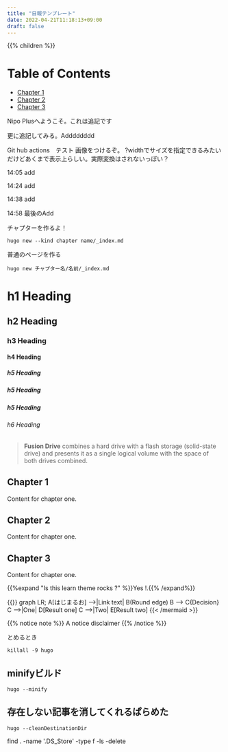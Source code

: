 ```yaml
---
title: "日報テンプレート"
date: 2022-04-21T11:18:13+09:00
draft: false
---
```


{{% children  %}}

# Table of Contents
  * [Chapter 1](#h1-heading)
  * [Chapter 2](#chapter-2)
  * [Chapter 3](#chapter-3)

Nipo Plusへようこそ。これは追記です

更に追記してみる。Adddddddd

Git hub actions　テスト
画像をつけるぞ。 ?widthでサイズを指定できるみたいだけどあくまで表示上らしい。実際変換はされないっぽい？

14:05 add

14:24 add

14:38 add

14:58 最後のAdd

チャプターを作るよ！

```
hugo new --kind chapter name/_index.md
```

普通のページを作る
```
hugo new チャプター名/名前/_index.md
```

# h1 Heading
## h2 Heading
### h3 Heading
#### h4 Heading
##### h5 Heading
##### h5 Heading
##### h5 Heading
###### h6 Heading

> **Fusion Drive** combines a hard drive with a flash storage (solid-state drive) and presents it as a single logical volume with the space of both drives combined.


## Chapter 1 <a id="chapter-1"></a>
Content for chapter one.

## Chapter 2 <a id="chapter-2"></a>
Content for chapter one.

## Chapter 3 <a id="chapter-3"></a>
Content for chapter one.

{{%expand "Is this learn theme rocks ?" %}}Yes !.{{% /expand%}}


{{<mermaid align="left">}}
graph LR;
    A[はじまるお] -->|Link text| B(Round edge)
    B --> C{Decision}
    C -->|One| D[Result one]
    C -->|Two| E[Result two]
{{< /mermaid >}}

{{% notice note %}}
A notice disclaimer
{{% /notice %}}


とめるとき
```
killall -9 hugo
```

## minifyビルド
```
hugo --minify
```

## 存在しない記事を消してくれるぱらめた
```
hugo --cleanDestinationDir
```


find . -name '.DS_Store' -type f -ls -delete
